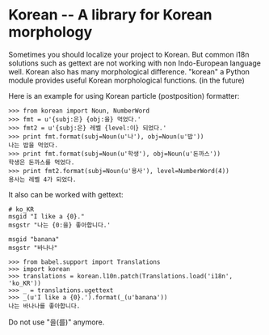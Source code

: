 Korean -- A library for Korean morphology
=========================================

Sometimes you should localize your project to Korean. But common i18n solutions
such as gettext are not working with non Indo-European language well. Korean
also has many morphological difference. "korean" a Python module provides
useful Korean morphological functions. (in the future)

Here is an example for using Korean particle (postposition) formatter:

    >>> from korean import Noun, NumberWord
    >>> fmt = u'{subj:은} {obj:을} 먹었다.'
    >>> fmt2 = u'{subj:은} 레벨 {level:이} 되었다.'
    >>> print fmt.format(subj=Noun(u'나'), obj=Noun(u'밥'))
    나는 밥을 먹었다.
    >>> print fmt.format(subj=Noun(u'학생'), obj=Noun(u'돈까스'))
    학생은 돈까스를 먹었다.
    >>> print fmt2.format(subj=Noun(u'용사'), level=NumberWord(4))
    용사는 레벨 4가 되었다.

It also can be worked with gettext:

    # ko_KR
    msgid "I like a {0}."
    msgstr "나는 {0:을} 좋아합니다.'
    
    msgid "banana"
    msgstr "바나나"

    >>> from babel.support import Translations
    >>> import korean
    >>> translations = korean.l10n.patch(Translations.load('i18n', 'ko_KR'))
    >>> _ = translations.ugettext
    >>> _(u'I like a {0}.').format(_(u'banana'))
    나는 바나나를 좋아합니다.

Do not use "을(를)" anymore.
